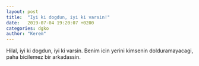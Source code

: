 ```yaml
---
layout: post
title:  "Iyi ki dogdun, iyi ki varsin!"
date:   2019-07-04 19:20:07 +0200
categories: dgko
author: "Kerem"
---
```

Hilal, iyi ki dogdun, iyi ki varsin. Benim icin yerini kimsenin dolduramayacagi, paha bicilemez bir arkadassin.


